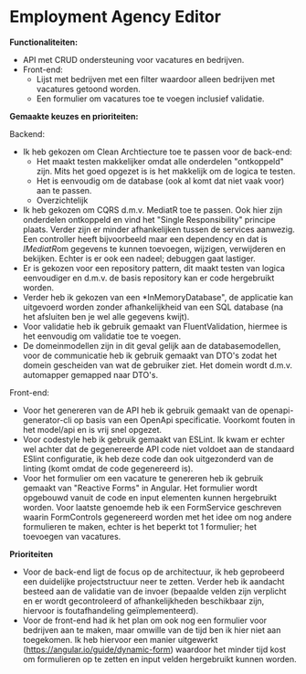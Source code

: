 # Employment Agency Editor

**Functionaliteiten:**
 - API met CRUD ondersteuning voor vacatures en bedrijven.
 - Front-end:
	 - Lijst met bedrijven met een filter waardoor alleen bedrijven met vacatures getoond worden.
	 - Een formulier om vacatures toe te voegen inclusief validatie.

**Gemaakte keuzes en prioriteiten:**

Backend:
 - Ik heb gekozen om Clean Archtiecture toe te passen voor de back-end:
	 - Het maakt testen makkelijker omdat alle onderdelen "ontkoppeld" zijn. Mits het goed opgezet is is het makkelijk om de logica te testen.
	 - Het is eenvoudig om de database (ook al komt dat niet vaak voor) aan te passen.
	 - Overzichtelijk
- Ik heb gekozen om CQRS d.m.v. MediatR toe te passen. Ook hier zijn onderdelen ontkoppeld en vind het "Single Responsibility" principe plaats. Verder zijn er minder afhankelijken tussen de services aanwezig. Een controller heeft bijvoorbeeld maar een dependency en dat is *IMediatR*om gegevens te kunnen toevoegen, wijzigen, verwijderen en bekijken. Echter is er ook een nadeel; debuggen gaat lastiger.
- Er is gekozen voor een repository pattern, dit maakt testen van logica eenvoudiger en d.m.v. de basis repository kan er code hergebruikt worden.
- Verder heb ik gekozen van een *InMemoryDatabase", de applicatie kan uitgevoerd worden zonder afhankelijkheid van een SQL database (na het afsluiten ben je wel alle gegevens kwijt).
- Voor validatie heb ik gebruik gemaakt van FluentValidation, hiermee is het eenvoudig om validatie toe te voegen.
- De domeinmodellen zijn in dit geval gelijk aan de databasemodellen, voor de communicatie heb ik gebruik gemaakt van DTO's zodat het domein gescheiden van wat de gebruiker ziet. Het domein wordt d.m.v. automapper gemapped naar DTO's.

Front-end:

 - Voor het genereren van de API heb ik gebruik gemaakt van de openapi-generator-cli op basis van een OpenApi specificatie. Voorkomt fouten in het model/api en is vrij snel opgezet.
 - Voor codestyle heb ik gebruik gemaakt van ESLint. Ik kwam er echter wel achter dat de gegenereerde API code niet voldoet aan de standaard ESlint configuratie, ik heb deze code dan ook uitgezonderd van de linting (komt omdat de code gegenereerd is).
 - Voor het formulier om een vacature te genereren heb ik gebruik gemaakt van "Reactive Forms" in Angular. Het formulier wordt opgebouwd vanuit de code en input elementen kunnen hergebruikt worden. Voor laatste genoemde heb ik een FormService geschreven waarin FormControls gegenereerd worden met het idee om nog andere formulieren te maken, echter is het beperkt tot 1 formulier; het toevoegen van vacatures.

**Prioriteiten**

 - Voor de back-end ligt de focus op de architectuur, ik heb geprobeerd een duidelijke projectstructuur neer te zetten. Verder heb ik aandacht besteed aan de validatie van de invoer (bepaalde velden zijn verplicht en er wordt gecontroleerd of afhankelijkheden beschikbaar zijn, hiervoor is foutafhandeling geïmplementeerd).
 - Voor de front-end had ik het plan om ook nog een formulier voor bedrijven aan te maken, maar omwille van de tijd ben ik hier niet aan toegekomen. Ik heb hiervoor een manier uitgewerkt (https://angular.io/guide/dynamic-form) waardoor het minder tijd kost om formulieren op te zetten en input velden hergebruikt kunnen worden.
